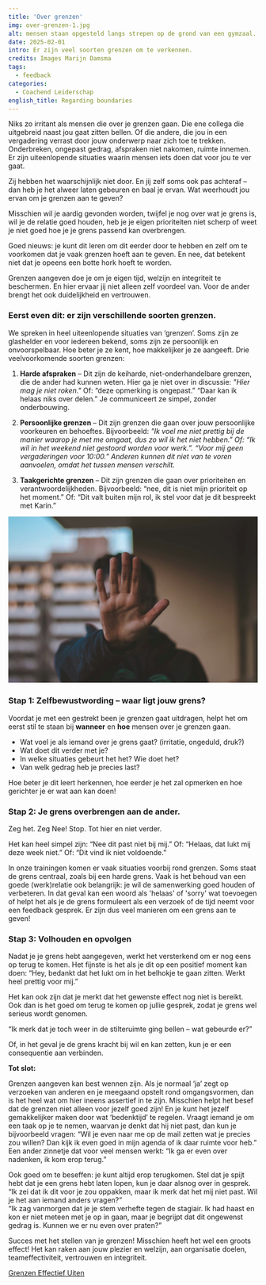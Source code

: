 ```yaml
---
title: 'Over grenzen'
img: over-grenzen-1.jpg
alt: mensen staan opgesteld langs strepen op de grond van een gymzaal.
date: 2025-02-01
intro: Er zijn veel soorten grenzen om te verkennen.
credits: Images Marijn Damsma
tags:
  - feedback
categories:
  - Coachend Leiderschap
english_title: Regarding boundaries
---
```


Niks zo irritant als mensen die over je grenzen gaan. Die ene collega die uitgebreid naast jou gaat zitten bellen. Of die andere, die jou in een vergadering verrast door jouw onderwerp naar zich toe te trekken. Onderbreken, ongepast gedrag, afspraken niet nakomen, ruimte innemen. Er zijn uiteenlopende situaties waarin mensen iets doen dat voor jou te ver gaat.

Zij hebben het waarschijnlijk niet door. En jij zelf soms ook pas achteraf – dan heb je het alweer laten gebeuren en baal je ervan. Wat weerhoudt jou ervan om je grenzen aan te geven?

Misschien wil je aardig gevonden worden, twijfel je nog over wat je grens is, wil je de relatie goed houden, heb je je eigen prioriteiten niet scherp of weet je niet goed hoe je je grens passend kan overbrengen.

Goed nieuws: je kunt dit leren om dit eerder door te hebben en zelf om te voorkomen dat je vaak grenzen hoeft aan te geven. En nee, dat betekent niet dat je opeens een botte hork hoeft te worden.

Grenzen aangeven doe je om je eigen tijd, welzijn en integriteit te beschermen. En hier ervaar jij niet alleen zelf voordeel van. Voor de ander brengt het ook duidelijkheid en vertrouwen.

### Eerst even dit: er zijn verschillende soorten grenzen.

We spreken in heel uiteenlopende situaties van ‘grenzen’. Soms zijn ze glashelder en voor iedereen bekend, soms zijn ze persoonlijk en onvoorspelbaar. Hoe beter je ze kent, hoe makkelijker je ze aangeeft. Drie veelvoorkomende soorten grenzen:

1.  **Harde afspraken** – Dit zijn de keiharde, niet-onderhandelbare grenzen, die de ander had kunnen weten. Hier ga je niet over in discussie: _"Hier mag je niet roken."_ Of: “deze opmerking is ongepast.” “Daar kan ik helaas niks over delen.” Je communiceert ze simpel, zonder onderbouwing.

2.  **Persoonlijke grenzen** – Dit zijn grenzen die gaan over jouw persoonlijke voorkeuren en behoeftes. Bijvoorbeeld: _"Ik voel me niet prettig bij de manier waarop je met me omgaat, dus zo wil ik het niet hebben." Of: “Ik wil in het weekend niet gestoord worden voor werk.”. “Voor mij geen vergaderingen voor 10:00.” Anderen kunnen dit niet van te voren aanvoelen, omdat het tussen mensen verschilt._

3.  **Taakgerichte grenzen** – Dit zijn grenzen die gaan over prioriteiten en verantwoordelijkheden. Bijvoorbeeld: “nee, dit is niet mijn prioriteit op het moment.” Of: “Dit valt buiten mijn rol, ik stel voor dat je dit bespreekt met Karin.”

![Een persoon gebaart om te stoppen](./over-grenzen-2.jpg)

### Stap 1: Zelfbewustwording – waar ligt jouw grens?

Voordat je met een gestrekt been je grenzen gaat uitdragen, helpt het om eerst stil te staan bij **wanneer** en **hoe** mensen over je grenzen gaan.

- Wat voel je als iemand over je grens gaat? (irritatie, ongeduld, druk?)
- Wat doet dit verder met je?
- In welke situaties gebeurt het het? Wie doet het?
- Van welk gedrag heb je precies last?

Hoe beter je dit leert herkennen, hoe eerder je het zal opmerken en hoe gerichter je er wat aan kan doen!

### Stap 2: Je grens overbrengen aan de ander.

Zeg het. Zeg Nee! Stop. Tot hier en niet verder.

Het kan heel simpel zijn: “Nee dit past niet bij mij.” Of: “Helaas, dat lukt mij deze week niet.” Of: “Dit vind ik niet voldoende.”

In onze trainingen komen er vaak situaties voorbij rond grenzen. Soms staat de grens centraal, zoals bij een harde grens. Vaak is het behoud van een goede (werk)relatie ook belangrijk: je wil de samenwerking goed houden of verbeteren. In dat geval kan een woord als 'helaas' of 'sorry' wat toevoegen of helpt het als je de grens formuleert als een verzoek of de tijd neemt voor een feedback gesprek. Er zijn dus veel manieren om een grens aan te geven!

<!--Om je meer voorbeelden en houvast te geven van verschillende manieren waarop je grenzen kan aangeven, heb ik daar een apart blog over gemaakt: Tot hier en niet verder: 4 manieren om grenzen aan te geven.-->

### Stap 3: Volhouden en opvolgen

Nadat je je grens hebt aangegeven, werkt het versterkend om er nog eens op terug te komen. Het fijnste is het als je dit op een positief moment kan doen: “Hey, bedankt dat het lukt om in het belhokje te gaan zitten. Werkt heel prettig voor mij.”

Het kan ook zijn dat je merkt dat het gewenste effect nog niet is bereikt. Ook dan is het goed om terug te komen op jullie gesprek, zodat je grens wel serieus wordt genomen.

“Ik merk dat je toch weer in de stilteruimte ging bellen – wat gebeurde er?”

Of, in het geval je de grens kracht bij wil en kan zetten, kun je er een consequentie aan verbinden.

**Tot slot:**

Grenzen aangeven kan best wennen zijn. Als je normaal ‘ja’ zegt op verzoeken van anderen en je meegaand opstelt rond omgangsvormen, dan is het heel wat om hier ineens assertief in te zijn. Misschien helpt het besef dat de grenzen niet alleen voor jezelf goed zijn! En je kunt het jezelf gemakkelijker maken door wat ‘bedenktijd’ te regelen. Vraagt iemand je om een taak op je te nemen, waarvan je denkt dat hij niet past, dan kun je bijvoorbeeld vragen: “Wil je even naar me op de mail zetten wat je precies zou willen? Dan kijk ik even goed in mijn agenda of ik daar ruimte voor heb.” Een ander zinnetje dat voor veel mensen werkt: “Ik ga er even over nadenken, ik kom erop terug.”

Ook goed om te beseffen: je kunt altijd erop terugkomen. Stel dat je spijt hebt dat je een grens hebt laten lopen, kun je daar alsnog over in gesprek.  
“Ik zei dat ik dit voor je zou oppakken, maar ik merk dat het mij niet past. Wil je het aan iemand anders vragen?”  
“Ik zag vanmorgen dat je je stem verhefte tegen de stagiair. Ik had haast en kon er niet meteen met je op in gaan, maar je begrijpt dat dit ongewenst gedrag is. Kunnen we er nu even over praten?”

Succes met het stellen van je grenzen! Misschien heeft het wel een groots effect! Het kan raken aan jouw plezier en welzijn, aan organisatie doelen, teameffectiviteit, vertrouwen en integriteit.

[Grenzen Effectief Uiten](./grenzen-effectief-uiten)
